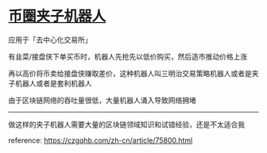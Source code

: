 # [币圈夹子机器人](/2022/09/block_chain_robot.md)

应用于「去中心化交易所」

有韭菜/接盘侠下单买币时，机器人先抢先以低价购买，然后造市推动价格上涨

再以高价将币卖给接盘侠赚取差价，这种机器人叫三明治交易策略机器人或者是夹子机器人或者是套利机器人

由于区块链网络的吞吐量很低，大量机器人涌入导致网络拥堵

---

做这样的夹子机器人需要大量的区块链领域知识和试错经验，还是不太适合我

reference: <https://czgqhb.com/zh-cn/article/75800.html>

